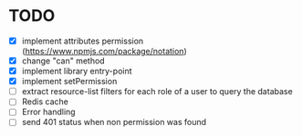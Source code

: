 # TODO
- [x] implement attributes permission (https://www.npmjs.com/package/notation)
- [x] change "can" method
- [x] implement library entry-point
- [x] implement setPermission
- [ ] extract resource-list filters for each role of a user to query the database
- [ ] Redis cache
- [ ] Error handling
- [ ] send 401 status when non permission was found
